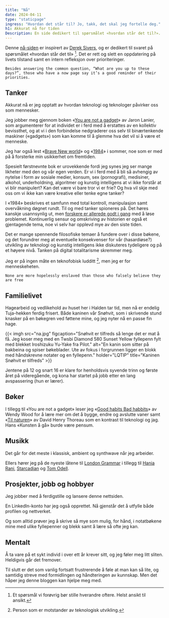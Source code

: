 ```yaml
---
title: "Nå"
date: 2024-04-11
type: "staticpage"
ingress: "Hvordan det står til? Jo, takk, det skal jeg fortelle deg."
h1: Akkurat nå for tiden
Description: En side dedikert til spørsmålet «hvordan står det til?».
---
```


Denne [nå-siden](https://nownownow.com/about) er inspirert av [Derek Sivers](https://sive.rs/nowff), og er dedikert til svaret på spørsmålet «hvordan står det til» [^1].  Det er rett og slett en oppdatering på livets tilstand samt en intern refleksjon over prioriteringer.

````quote {author="Derek Sivers" cite="https://nownownow.com/about"}
Besides answering the common question, “What are you up to these days?”, those who have a now page say it’s a good reminder of their priorities. 
````

## Tanker
Akkurat nå er jeg opptatt av hvordan teknologi og teknologer påvirker oss som mennesker. 

Jeg jobber meg gjennom boken «[You are not a gadget](https://www.jaronlanier.com/gadgetwebresources.html)» av Jaron Lanier, som argumenterer for at individet er i ferd med å erstattes av en kollektiv bevissthet, og at vi i den forbindelse nedgraderer oss selv til binærtenkende maskiner («gadgets») som kan komme til å glemme hva det vil si å være et menneske.

Jeg har også lest «[Brave New world](https://www.goodreads.com/book/show/5129.Brave_New_World?from_search=true&from_srp=true&qid=ek50n7DT5R&rank=1)» og «[1984](https://www.goodreads.com/book/show/61439040-1984?from_search=true&from_srp=true&qid=f7466QswLa&rank=1)» i sommer, noe som er med på å forsterke min usikkerhet om fremtiden.

Spesielt førstnevnte bok er urovekkende fordi jeg synes jeg ser mange likheter med den og vår egen verden. Er vi i ferd med å bli så avhengig av nytelse i form av sosiale medier, konsum, sex (pornografi), medisiner, alkohol, underholdning, algoritmer og kunstig intelligens at vi ikke forstår at vi blir manipulert? Kan det være vi bare tror vi er frie? Og hva vil skje med oss om vi ikke kan være kreative eller tenke egne tanker? 

I «1984» beskrives et samfunn  med total kontroll, manipulasjon samt overvåkning døgnet rundt. Til og med tanker spioneres på. Det høres kanskje usannsynlig ut, men [forskere er allerede godt i gang](https://www.youtube.com/watch?v=laZ7ym4NBQc&t=32s) med å løse problemet. Kontinuerlig sensur og omskriving av historien er også et gjentagende tema, noe vi selv har opplevd mye av den siste tiden.

Det er mange spennende filosofiske temaer å fundere over i disse bøkene, og det forundrer meg at eventuelle konsekvenser for vår (hasardiøse?) utvikling av teknologi og kunstig intelligens ikke diskuteres tydeligere og på et høyere nivå. Tanken på digital totalitarisme skremmer meg. 

Jeg er på ingen måte en teknofobisk ludditt [^2], men jeg er for menneskeheten.

````quote {author="Johan Wolfgang Von Goethe, «Elective affinities»"}
None are more hopelessly enslaved than those who falsely believe they are free
````

## Familielivet
Hagearbeid og vedlikehold av huset her i Halden tar tid, men nå er endelig Tuja-hekken ferdig frisert. Både kaninen vår Snøhvit, som i skrivende stund knasker på en bøkegren ved føttene mine, og jeg nyter nå en passe fin hage.

{{< imgh src="na.jpg" figcaption="Snøhvit er tilfreds så lenge det er mat å få. Jeg koser meg med en Twsbi Diamond 580 Sunset Yellow fyllepenn fylt med blekket Iroshizuku Yu-Yake fra Pilot." alt="En kanin som sitter på bakbeina og spiser bøkeblader. Ute av fokus i forgrunnen ligger en blokk med håndskrevne notater og en fyllepenn." holder="LQTIP" title="Kaninen Snøhvit er tilfreds" >}}

Jentene på 12 og snart 16 er klare for henholdsvis syvende trinn og første året på videregående, og kona har startet på jobb etter en lang avspassering (hun er lærer).

## Bøker
I tillegg til «You are not a gadget» leser jeg «[Good habits Bad habbits](https://www.goodreads.com/book/show/43565368-good-habits-bad-habits?from_search=true&from_srp=true&qid=JNGsyEwoGy&rank=2)» av Wendy Wood for å lære mer om det å bygge, endre og avslutte vaner samt «[Til naturen](https://www.pax.no/til-naturen.5963564-331611.html)» av David Henry Thoreau som en kontrast til teknologi og jag. Hans «Kunsten å gå» burde være pensum.

## Musikk
Det går for det meste i klassisk, ambient og synthwave når jeg arbeider.

Ellers hører jeg på de nyeste låtene til [London Grammar](https://www.londongrammar.com/) i tillegg til [Hania Rani](https://haniarani.com/), [Starcadian](https://www.starcadian.com/) og [Tom Odell](https://www.tomodell.com/).
## Prosjekter, jobb og hobbyer
Jeg jobber med å ferdigstille og lansere denne nettsiden. 

En LinkedIn-konto har jeg også opprettet. Nå gjenstår det å utfylle både profilen og nettverket.

Og som alltid prøver jeg å skrive så mye som mulig, for hånd, i notatbøkene mine med ulike fyllepenner og blekk samt å lære så ofte jeg kan.

## Mentalt
Å ta vare på et sykt individ i over ett år krever sitt, og jeg føler meg litt sliten. Heldigvis går det fremover. 

Til slutt er det som vanlig fortsatt frustrerende å føle at man kan så lite, og samtidig streve med formidlingen og håndteringen av kunnskap. Men det håper jeg denne bloggen kan hjelpe meg med.

[^1]: Et spørsmål vi forøvrig bør stille hverandre oftere. Helst ansikt til ansikt.
[^2]: Person som er motstander av teknologisk utvikling.

